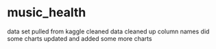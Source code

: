 # music_health
data set pulled from kaggle
cleaned data
cleaned up column names
did some charts
updated and added some more charts

